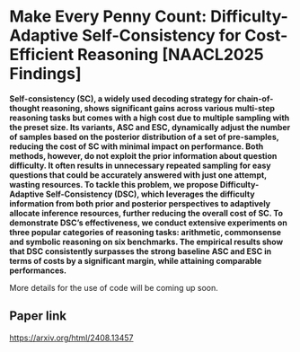 # Make Every Penny Count: Difficulty-Adaptive Self-Consistency for Cost-Efficient Reasoning [NAACL2025 Findings]

**Self-consistency (SC), a widely used decoding strategy for chain-of-thought reasoning, shows significant gains across various multi-step reasoning tasks but comes with a high cost due to multiple 
sampling with the preset size. Its variants, ASC and ESC, dynamically adjust the number of samples based on the posterior distribution of a set of pre-samples, 
reducing the cost of SC with minimal impact on performance. Both methods, however, do not exploit the prior information about question difficulty. It often results in unnecessary repeated sampling for easy questions that could be accurately answered with just one attempt, wasting resources. 
To tackle this problem, we propose Difficulty-Adaptive Self-Consistency (DSC), which leverages the difficulty information from both prior and posterior perspectives to adaptively allocate inference resources, further reducing the overall cost of SC. 
To demonstrate DSC’s effectiveness, we conduct extensive experiments on three popular categories of reasoning tasks: arithmetic, commonsense and symbolic reasoning on six benchmarks. The empirical results show that DSC consistently surpasses the strong baseline ASC and ESC in terms of costs by a significant margin, while attaining comparable performances.**

More details for the use of code will be coming up soon.

## Paper link
https://arxiv.org/html/2408.13457
